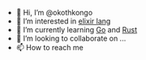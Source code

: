 - 👋 Hi, I’m @okothkongo
- 👀 I’m interested in [elixir lang](https://elixir-lang.org/docs.html)
- 🌱 I’m currently learning [Go](https://go.dev/) and [Rust](https://www.rust-lang.org/)
- 💞️ I’m looking to collaborate on ...
- 📫 How to reach me 

<!---
okothkongo/okothkongo is a ✨ special ✨ repository because its `README.md` (this file) appears on your GitHub profile.
You can click the Preview link to take a look at your changes.
--->
